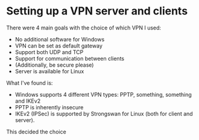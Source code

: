 # Setting up a VPN server and clients

There were 4 main goals with the choice of which VPN I used:
- No additional software for Windows
- VPN can be set as default gateway
- Support both UDP and TCP
- Support for communication between clients
- (Additionally, be secure please)
- Server is available for Linux


What I've found is:
- Windows supports 4 different VPN types: PPTP, something, something and IKEv2
- PPTP is inherently insecure
- IKEv2 (IPSec) is supported by Strongswan for Linux (both for client and server).

This decided the choice
